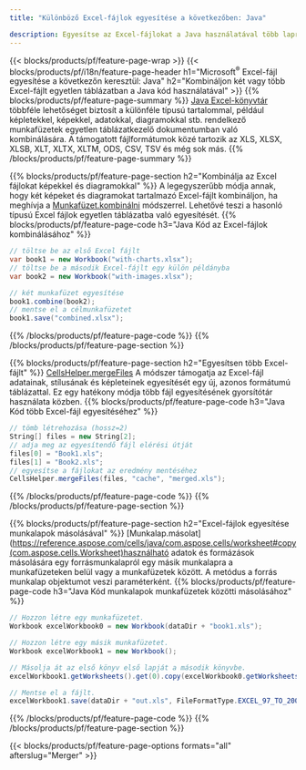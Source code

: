 ```yaml
---
title: "Különböző Excel-fájlok egyesítése a következőben: Java"

description: Egyesítse az Excel-fájlokat a Java használatával több lapra vagy egyetlen lapra. Egyesítse, kombinálja vagy fűzze össze Excel-dokumentumokat PDF-be, Képekbe és HTML-be is.
---
```

{{< blocks/products/pf/feature-page-wrap >}}
{{< blocks/products/pf/i18n/feature-page-header h1="Microsoft<sup>&reg;</sup> Excel-fájl egyesítése a következőn keresztül: Java" h2="Kombináljon két vagy több Excel-fájlt egyetlen táblázatban a Java kód használatával" >}}
{{% blocks/products/pf/feature-page-summary %}}
[Java Excel-könyvtár](/cells/java/) többféle lehetőséget biztosít a különféle típusú tartalommal, például képletekkel, képekkel, adatokkal, diagramokkal stb. rendelkező munkafüzetek egyetlen táblázatkezelő dokumentumban való kombinálására. A támogatott fájlformátumok közé tartozik az XLS, XLSX, XLSB, XLT, XLTX, XLTM, ODS, CSV, TSV és még sok más.
{{% /blocks/products/pf/feature-page-summary %}}

{{% blocks/products/pf/feature-page-section h2="Kombinálja az Excel fájlokat képekkel és diagramokkal" %}}
A legegyszerűbb módja annak, hogy két képeket és diagramokat tartalmazó Excel-fájlt kombináljon, ha meghívja a [Munkafüzet.kombinálni](https://reference.aspose.com/cells/java/com.aspose.cells/workbook#combine(com.aspose.cells.Workbook)) módszerrel. Lehetővé teszi a hasonló típusú Excel fájlok egyetlen táblázatba való egyesítését.
{{% blocks/products/pf/feature-page-code h3="Java Kód az Excel-fájlok kombinálásához" %}}

```cs
// töltse be az első Excel fájlt
var book1 = new Workbook("with-charts.xlsx");
// töltse be a második Excel-fájlt egy külön példányba
var book2 = new Workbook("with-images.xlsx");

// két munkafüzet egyesítése
book1.combine(book2);
// mentse el a célmunkafüzetet 
book1.save("combined.xlsx");

```
{{% /blocks/products/pf/feature-page-code %}}
{{% /blocks/products/pf/feature-page-section %}}

{{% blocks/products/pf/feature-page-section h2="Egyesítsen több Excel-fájlt" %}}
[CellsHelper.mergeFiles](https://reference.aspose.com/cells/java/com.aspose.cells/cellshelper#mergeFiles) A módszer támogatja az Excel-fájl adatainak, stílusának és képleteinek egyesítését egy új, azonos formátumú táblázattal. Ez egy hatékony módja több fájl egyesítésének gyorsítótár használata közben. 
{{% blocks/products/pf/feature-page-code h3="Java Kód több Excel-fájl egyesítéséhez" %}}

```cs
// tömb létrehozása (hossz=2)
String[] files = new String[2];
// adja meg az egyesítendő fájl elérési útját
files[0] = "Book1.xls";
files[1] = "Book2.xls";
// egyesítse a fájlokat az eredmény mentéséhez
CellsHelper.mergeFiles(files, "cache", "merged.xls");


```
{{% /blocks/products/pf/feature-page-code %}}
{{% /blocks/products/pf/feature-page-section %}}

{{% blocks/products/pf/feature-page-section h2="Excel-fájlok egyesítése munkalapok másolásával" %}}
[Munkalap.másolat](https://reference.aspose.com/cells/java/com.aspose.cells/worksheet#copy(com.aspose.cells.Worksheet)használható adatok és formázások másolására egy forrásmunkalapról egy másik munkalapra a munkafüzeteken belül vagy a munkafüzetek között. A metódus a forrás munkalap objektumot veszi paraméterként.
{{% blocks/products/pf/feature-page-code h3="Java Kód munkalapok munkafüzetek közötti másolásához" %}}

```cs
// Hozzon létre egy munkafüzetet.
Workbook excelWorkbook0 = new Workbook(dataDir + "book1.xls");

// Hozzon létre egy másik munkafüzetet.
Workbook excelWorkbook1 = new Workbook();

// Másolja át az első könyv első lapját a második könyvbe.
excelWorkbook1.getWorksheets().get(0).copy(excelWorkbook0.getWorksheets().get(0));

// Mentse el a fájlt.
excelWorkbook1.save(dataDir + "out.xls", FileFormatType.EXCEL_97_TO_2003);

```
{{% /blocks/products/pf/feature-page-code %}}
{{% /blocks/products/pf/feature-page-section %}}

{{< blocks/products/pf/feature-page-options formats="all" afterslug="Merger" >}}

